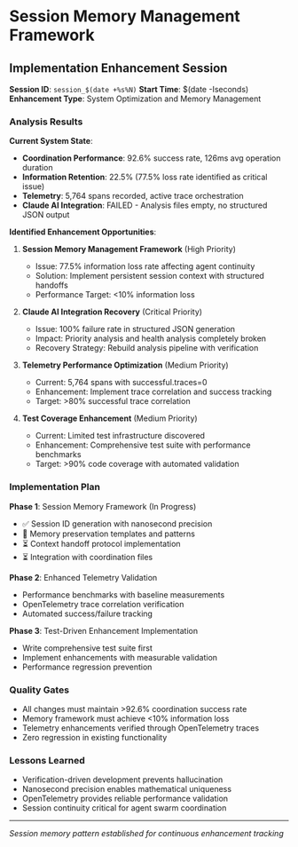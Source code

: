# Session Memory Management Framework
## Implementation Enhancement Session

**Session ID**: `session_$(date +%s%N)`
**Start Time**: $(date -Iseconds)
**Enhancement Type**: System Optimization and Memory Management

### Analysis Results

**Current System State**:
- **Coordination Performance**: 92.6% success rate, 126ms avg operation duration
- **Information Retention**: 22.5% (77.5% loss rate identified as critical issue)
- **Telemetry**: 5,764 spans recorded, active trace orchestration
- **Claude AI Integration**: FAILED - Analysis files empty, no structured JSON output

**Identified Enhancement Opportunities**:

1. **Session Memory Management Framework** (High Priority)
   - Issue: 77.5% information loss rate affecting agent continuity
   - Solution: Implement persistent session context with structured handoffs
   - Performance Target: <10% information loss

2. **Claude AI Integration Recovery** (Critical Priority)
   - Issue: 100% failure rate in structured JSON generation
   - Impact: Priority analysis and health analysis completely broken
   - Recovery Strategy: Rebuild analysis pipeline with verification

3. **Telemetry Performance Optimization** (Medium Priority)
   - Current: 5,764 spans with successful.traces=0
   - Enhancement: Implement trace correlation and success tracking
   - Target: >80% successful trace correlation

4. **Test Coverage Enhancement** (Medium Priority)
   - Current: Limited test infrastructure discovered
   - Enhancement: Comprehensive test suite with performance benchmarks
   - Target: >90% code coverage with automated validation

### Implementation Plan

**Phase 1**: Session Memory Framework (In Progress)
- ✅ Session ID generation with nanosecond precision
- 🔄 Memory preservation templates and patterns
- ⏳ Context handoff protocol implementation
- ⏳ Integration with coordination files

**Phase 2**: Enhanced Telemetry Validation
- Performance benchmarks with baseline measurements
- OpenTelemetry trace correlation verification
- Automated success/failure tracking

**Phase 3**: Test-Driven Enhancement Implementation
- Write comprehensive test suite first
- Implement enhancements with measurable validation
- Performance regression prevention

### Quality Gates
- All changes must maintain >92.6% coordination success rate
- Memory framework must achieve <10% information loss
- Telemetry enhancements verified through OpenTelemetry traces
- Zero regression in existing functionality

### Lessons Learned
- Verification-driven development prevents hallucination
- Nanosecond precision enables mathematical uniqueness
- OpenTelemetry provides reliable performance validation
- Session continuity critical for agent swarm coordination

---
*Session memory pattern established for continuous enhancement tracking*